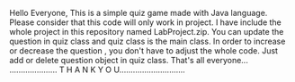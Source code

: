 Hello Everyone,
This is a simple quiz game made with Java language. 
Please consider that this code will only work in project. I have include the whole project in this repository named LabProject.zip.
You can update the question in quiz class and quiz class is the main class. 
In order to increase or decrease the question , you don't have to adjust the whole code. Just add or delete question object in quiz class.
That's all everyone... 
..................... T H A N K  Y O U.............................
